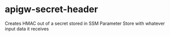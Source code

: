 # apigw-secret-header
Creates HMAC out of a secret stored in SSM Parameter Store with whatever input data it receives
